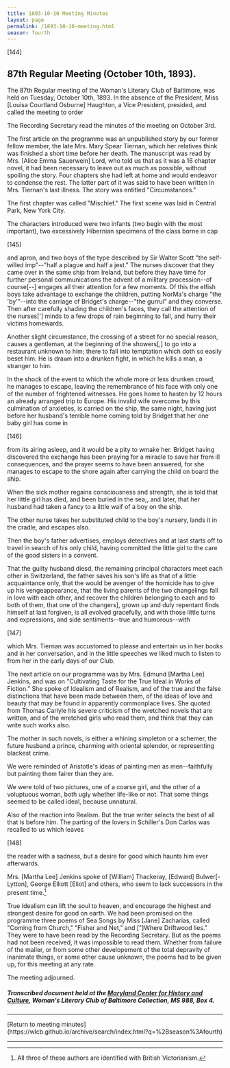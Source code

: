 ```yaml
---
title: 1893-10-10 Meeting Minutes
layout: page
permalink: /1893-10-10-meeting.html
season: fourth
---
```


<style>
    #maincontent{
        font-size:1.4em;
    }
</style>
[144]

## 87th Regular Meeting (October 10th, 1893).

The 87th Regular meeting of the Woman's Literary Club of Baltimore, was held on Tuesday, October 10th, 1893. In the absence of the President, Miss [Louisa Courtland Osburne] Haughton, a Vice President, presided, and called the meeting to order

The Recording Secretary read the minutes of the meeting on October 3rd.

The first article on the programme was an unpublished story by our former fellow member, the late Mrs. Mary Spear Tiernan, which her relatives think was finished a short time before her death. The manuscript was read by Mrs. [Alice Emma Sauerwein] Lord, who told us that as it was a 16 chapter novel, it had been necessary to leave out as much as possible, without spoiling the story. Four chapters she had left at home and would endeavor to condense the rest. The latter part of it was said to have been written in Mrs. Tiernan's last illness. The story was entitled "Circumstances."

The first chapter was called "Mischief." The first scene was laid in Central Park, New York City.

The characters introduced were two infants (two begin with the most important), two excessively Hibernian specimens of the class borne in cap

[145]

and apron, and two boys of the type described by Sir Walter Scott "the self-willed imp"--"half a plague and half a jest." The nurses discover that they came over in the same ship from Ireland, but before they have time for further personal communications the advent of a military procession--of course[--] engages all their attention for a few moments. Of this the elfish boys take advantage to exchange the children, putting NorMa's charge "the 'by'"--into the carriage of Bridget's charge--"the gurrul" and they converse. Then after carefully shading the children's faces, they call the attention of the nurses['] minds to a few drops of rain beginning to fall, and hurry their victims homewards.

Another slight circumstance, the crossing of a street for no special reason, causes a gentleman, at the beginning of the showers[,] to go into a restaurant unknown to him; there to fall into temptation which doth so easily beset him. He is drawn into a drunken fight, in which he kills a man, a stranger to him.

In the shock of the event to which the whole more or less drunken crowd, he manages to escape, leaving the remembrance of his face with only one of the number of frightened witnesses. He goes home to hasten by 12 hours an already arranged trip to Europe. His invalid wife overcome by this culmination of anxieties, is carried on the ship, the same night, having just before her husband's terrible home coming told by Bridget that her one baby girl has come in

[146]

from its airing asleep, and it would be a pity to wmake her. Bridget having discovered the exchange has been praying for a miracle to save her from ill consequences, and the prayer seems to have been answered, for she manages to escape to the shore again after carrying the child on board the ship.

When the sick mother regains consciousness and strength, she is told that her little girl has died, and been buried in the sea;, and later, that her husband had taken a fancy to a little waif of a boy on the ship.

The other nurse takes her substituted child to the boy's nursery, lands it in the cradle, and escapes also.

Then the boy's father advertises, employs detectives and at last starts off to travel in search of his only child, having committed the little girl to the care of the good sisters in a convent.

That the guilty husband diesd, the remaining principal characters meet each other in Switzerland, the father saves his son's life as that of a little acquaintance only, that the would be avenger of the homicide has to give up his vengeappearance, that the living parents of the two changelings fall in love with each other, and recover the children belonging to each and to both of them, that one of the changers], grown up and duly repentant finds himself at last forgiven, is all evolved gracefully, and with those little turns and expressions, and side sentiments--true and humorous--with

[147]

which Mrs. Tiernan was accustomed to please and entertain us in her books and in her conversation, and in the little speeches we liked much to listen to from her in the early days of our Club.

The next article on our programme was by Mrs. Edmund [Martha Lee] Jenkins, and was on "Cultivating Taste for the True Ideal in Works of Fiction." She spoke of Idealism and of Realism, and of the true and the false distinctions that have been made between them, of the ideas of love and beauty that may be found in apparently commonplace lives. She quoted from Thomas Carlyle his severe criticism of the wretched novels that are written, and of the wretched girls who read them, and think that they can write such works also.

The mother in such novels, is either a whining simpleton or a schemer, the future husband a prince, charming with oriental splendor, or representing blackest crime.

We were reminded of Aristotle's ideas of painting men as men--faithfully but painting them fairer than they are.

We were told of two pictures, one of a coarse girl, and the other of a voluptuous woman, both ugly whether life-like or not. That some things seemed to be called ideal, because unnatural.

Also of the reaction into Realism. But the true writer selects the best of all that is before him. The parting of the lovers in Schiller's Don Carlos was recalled to us which leaves

[148]

the reader with a sadness, but a desire for good which haunts him ever afterwards.

Mrs. [Martha Lee] Jenkins spoke of [William] Thackeray, [Edward] Bulwer[-Lytton], George Elliott [Eliot] and others, who seem to lack successors in the present time.[^Victorians]

[^Victorians]: All three of these authors are identified with British Victorianism.

True Idealism can lift the soul to heaven, and encourage the highest and strongest desire for good on earth. We had been promised on the programme three poems of Sea Songs by Miss [Jane] Zacharias, called "Coming from Church," "Fisher and Net," and ["]Where Driftwood lies." They were to have been read by the Recording Secretary. But as the poems had not been received, it was impossible to read them. Whether from failure of the mailer, or from some other developement of the total depravity of inanimate things, or some other cause unknown, the poems had to be given up, for this meeting at any rate.

The meeting adjourned.
##### Transcribed document held at the [Maryland Center for History and Culture](http://mdhs.org/), Woman's Literary Club of Baltimore Collection, MS 988, Box 4. 

<hr>
[Return to meeting minutes](https://wlcb.github.io/archive/search/index.html?q=%2Bseason%3Afourth)
<hr>
